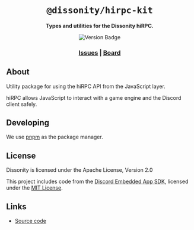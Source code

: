 <div align="center">

  <h1><code>@dissonity/hirpc-kit</code></h1>

  <strong>Types and utilities for the Dissonity hiRPC.</strong>

  <p>
    <img src="https://img.shields.io/badge/dynamic/json?url=https%3A%2F%2Fraw.githubusercontent.com%2FFurnyr%2FDissonity%2Frefs%2Fheads%2Fdev%2Fhirpc-kit%2Fpackage.json&query=version&prefix=v&label=version&color=yellow" alt="Version Badge" />
  </p>

  <h3>
    <a href="https://github.com/Furnyr/Dissonity/issues">Issues</a>
    <span> | </span>
    <a href="https://github.com/users/Furnyr/projects/2">Board</a>
  </h3>
</div>

## About

Utility package for using the hiRPC API from the JavaScript layer.

hiRPC allows JavaScript to interact with a game engine and the Discord client safely.

## Developing

We use [pnpm](https://pnpm.io) as the package manager.

## License

Dissonity is licensed under the Apache License, Version 2.0

This project includes code from the [Discord Embedded App SDK](https://github.com/discord/embedded-app-sdk), licensed under the [MIT License](MIT_LICENSE.md).

## Links

- [Source code](https://github.com/Furnyr/Dissonity/tree/dev/hirpc-kit#readme)